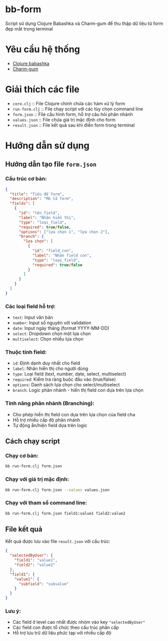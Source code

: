 # bb-form

Script sử dụng Clojure Babashka và Charm-gum để thu thập dữ liệu từ form đẹp mắt trong terminal

# Yêu cầu hệ thống

- [Clojure babashka](https://babashka.org/)
- [Charm-gum](https://github.com/charmbracelet/gum)

# Giải thích các file

- `core.clj` :: File Clojure chính chứa các hàm xử lý form
- `run-form.clj` :: File chạy script với các tùy chọn command line
- `form.json` :: File cấu hình form, hỗ trợ câu hỏi phân nhánh
- `values.json` :: File chứa giá trị mặc định cho form
- `result.json` :: File kết quả sau khi điền form trong terminal

# Hướng dẫn sử dụng

## Hướng dẫn tạo file `form.json`

### Cấu trúc cơ bản:
```json
{
  "title": "Tiêu đề form",
  "description": "Mô tả form",
  "fields": [
    {
      "id": "tên_field",
      "label": "Nhãn hiển thị",
      "type": "loại_field",
      "required": true/false,
      "options": ["lựa chọn 1", "lựa chọn 2"],
      "branch": {
        "lựa chọn": [
          {
            "id": "field_con",
            "label": "Nhãn field con",
            "type": "loại_field",
            "required": true/false
          }
        ]
      }
    }
  ]
}
```

### Các loại field hỗ trợ:
- `text`: Input văn bản
- `number`: Input số nguyên với validation
- `date`: Input ngày tháng (format YYYY-MM-DD)
- `select`: Dropdown chọn một lựa chọn
- `multiselect`: Chọn nhiều lựa chọn

### Thuộc tính field:
- `id`: Định danh duy nhất cho field
- `label`: Nhãn hiển thị cho người dùng
- `type`: Loại field (text, number, date, select, multiselect)
- `required`: Kiểm tra ràng buộc đầu vào (true/false)
- `options`: Danh sách lựa chọn cho select/multiselect
- `branch`: Logic phân nhánh - hiển thị field con dựa trên lựa chọn

### Tính năng phân nhánh (Branching):
- Cho phép hiển thị field con dựa trên lựa chọn của field cha
- Hỗ trợ nhiều cấp độ phân nhánh
- Tự động ẩn/hiện field dựa trên logic

## Cách chạy script

### Chạy cơ bản:
```bash
bb run-form.clj form.json
```

### Chạy với giá trị mặc định:
```bash
bb run-form.clj form.json --values values.json
```

### Chạy với tham số command line:
```bash
bb run-form.clj form.json field1:value1 field2:value2
```

## File kết quả

Kết quả được lưu vào file `result.json` với cấu trúc:
```json
{
  "selectedByUser": {
    "field1": "value1",
    "field2": "value2"
  },
  "field1": {
    "value1": {
      "subfield": "subvalue"
    }
  }
}
```

### Lưu ý:
- Các field ở level cao nhất được nhóm vào key `"selectedByUser"`
- Các field con được tổ chức theo cấu trúc phân cấp
- Hỗ trợ lưu trữ dữ liệu phức tạp với nhiều cấp độ
